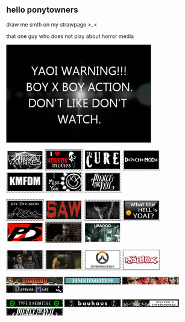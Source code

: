 ## hello ponytowners
draw me smth on my strawpage >_<

that one guy who does not play about horror media

<img src="yaoi.png">

<img src="tumblr_d2088436b706f4b59818b44388d6dafa_86fc54d5_100.png"> <img src="tumblr_67a6081f8f01d95b6303021d4ddf59ce_527d75d8_100.png"> <img src="tumblr_bf3ba5a44cf069dc777150c1cd7f6132_7d099616_100.png"> <img src="68747470733a2f2f676966636974792e63617272642e636f2f6173736574732f696d616765732f67616c6c6572793233362f33653135623664612e706e673f763d3236646666616235.png"> <img src="kmfdm.png"> <img src="blink.jpg"> <img src="pierce.webp"> 

<img src="joydivision.jpg"> <img src="68747470733a2f2f696d616765732d7769786d702d6564333061383662386334636138383737373335393463322e7769786d702e636f6d2f662f38663539363762392d666338342d343566362d613963332d333933386266626137323.png"> <img src="tumblr_2c5e5a9c608553d3fa6dbc3853694ad6_7219f634_100.webp"> <img src="tumblr_9245a15dad34f3b6bd5179908407ec73_ccf91077_100.jpg"> <img src="tumblr_1df152b12ad6f62b47847045ca4a1104_f7a9b422_100.webp"> <img src="tumblr_e2854672bb94f3e4dcbb20bef9d2c39a_d17d5689_100.webp"> <img src="tumblr_24dfdb46187161691d44e7819e740221_2e00a49b_100.webp"> 

<img src="tumblr_8a0633f3fe0555aa6d3aebb7ff269b02_fbab9b05_100.png"> <img src="tumblr_ef112c34b85dc730cd5e77b6c829e7c9_baf42b6d_100.webp"> <img src="tumblr_fa2b83ee30954357d1988de03de038aa_27b2a28f_100.png"> <img src="tumblr_1120874b115fca85a6724efb6d3bb1ef_4811b7a0_100.jpg"> 

<img src="bambino.gif"> <img src="tumblr_3decb8532406178940a0d73783c6711c_56fe9ca9_250.webp"> <img src="tc.webp"> <img src="dm.webp">

<img src="typeo.webp"> <img src="bauhaus.webp"> <img src="siouxsie.webp"> <img src="ptv.webp">
